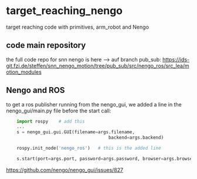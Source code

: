 # target_reaching_nengo

target reaching code with primitives, arm_robot and Nengo


## code main repository
the full code repo for snn nengo is here --> auf branch pub_sub:
https://ids-git.fzi.de/steffen/snn_nengo_motion/tree/pub_sub/src/nengo_ros/src_lea/motion_modules 



## Nengo and ROS
to get a ros publisher running from the nengo_gui, we added a line in the nengo_gui/main.py file before the start call:

``` python
    import rospy    # add this
    ...
    s = nengo_gui.gui.GUI(filename=args.filename,
                                       backend=args.backend)

    rospy.init_node('nengo_ros')   # this is the added line

    s.start(port=args.port, password=args.password, browser=args.browser)
```

https://github.com/nengo/nengo_gui/issues/827  
